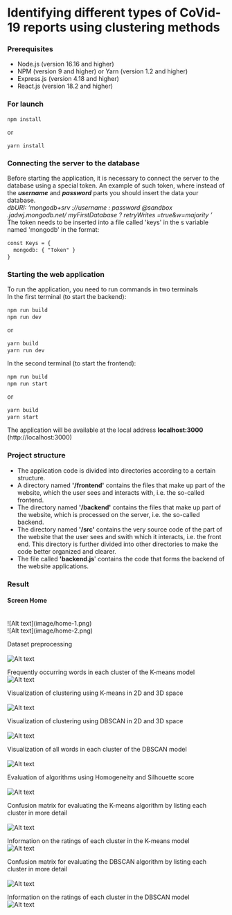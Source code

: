 # Identifying different types of CoVid-19 reports using clustering methods


### Prerequisites
* Node.js (version 16.16 and higher)
* NPM (version 9 and higher) or Yarn (version 1.2 and higher)
* Express.js (version 4.18 and higher)
* React.js (version 18.2 and higher)  

### For launch
```
npm install  
```
  or  
```  
yarn install
```


### Connecting the server to the database
Before starting the application, it is necessary to connect the server to the database using a special token. An example of such token, where instead of the **_username_** and **_password_** parts you should insert the data your database.   
_dbURI: ’mongodb+srv ://username : password @sandbox .jadwj.mongodb.net/ myFirstDatabase ? retryWrites =true&w=majority ’_  
The token needs to be inserted into a file called 'keys' in the s variable named 'mongodb' in the format:  

```
const Keys = {  
  mongodb: { "Token" }  
}  
```  

### Starting the web application
To run the application, you need to run commands in two terminals   
In the first terminal (to start the backend):  
```
npm run build
npm run dev
```
or  
```
yarn build
yarn run dev
```
In the second terminal (to start the frontend):  
```
npm run build
npm run start
```
or  
```
yarn build
yarn start
```
The application will be available at the local address **localhost:3000** (http://localhost:3000)

### Project structure
* The application code is divided into directories according to a certain structure.
* A directory named **'/frontend'** contains the files that make up part of the website, which the user sees and interacts with, i.e. the so-called frontend.
* The directory named **'/backend'** contains the files that make up part of the website, which is processed on the server, i.e. the so-called backend. 
* The directory named **'/src'** contains the very source code of the part of the website that the user sees and swith which it interacts, i.e. the front end. This directory is further divided into other directories to make the code better organized and clearer.
* The file called **'backend.js**' contains the code that forms the backend of the website
applications.



### Result  

#### Screen Home  
<br />
![Alt text](image/home-1.png)   
<br />
![Alt text](image/home-2.png)   
<br />

Dataset preprocessing  
<br />
![Alt text](images/preprocesing.png)
<br />

Frequently occurring words in each cluster of the K-means model
<br />
![Alt text](images/result_kmeans.png)
<br />

Visualization of clustering using K-means in 2D and 3D space  
<br />
![Alt text](images/k-means.png)
<br />

Visualization of clustering using DBSCAN in 2D and 3D space  
<br />
![Alt text](images/dbscan.png)
<br />  

Visualization of all words in each cluster of the DBSCAN model  
<br />
![Alt text](images/result_dbscan.png)
<br />  

Evaluation of algorithms using Homogeneity and Silhouette score  
<br />
![Alt text](images/score.png)
<br />  

Confusion matrix for evaluating the K-means algorithm by listing each cluster in more detail
<br />  
![Alt text](images/conf_matrix_k-means.png)
<br />  

Information on the ratings of each cluster in the K-means model
<br />
![Alt text](images/metrics_kmeans.png)
<br />  

Confusion matrix for evaluating the DBSCAN algorithm by listing each cluster in more detail
<br />  
![Alt text](images/conf_matrix_dbscan.png)
<br />

Information on the ratings of each cluster in the DBSCAN model
<br />
![Alt text](images/metrics_dbscan.png)
<br />
